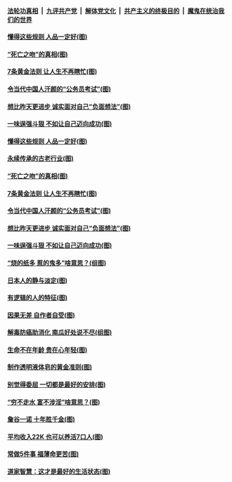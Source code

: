 ####  [法轮功真相](../../../../basic/blob/master/README.md?t=07041502) &nbsp;|&nbsp; [九评共产党](../../../../9ping.md/blob/master/README.md?t=07041502) &nbsp;|&nbsp; [解体党文化](../../../../jtdwh.md/blob/master/README.md?t=07041502)  &nbsp;|&nbsp; [共产主义的终极目的](../../../../gczydzjmd.md/blob/master/README.md?t=07041502) &nbsp;|&nbsp; [魔鬼在统治我们的世界](../../../../mgztzwmdsj.md/blob/master/README.md?t=07041502) 

#### [懂得这些规则 人品一定好(图)](../pages/p8/937490.md?t=07041502) 

#### [“死亡之吻”的真相(图)](../pages/p8/938205.md?t=07041502) 

#### [7条黄金法则 让人生不再瞎忙(图)](../pages/p8/938472.md?t=07041502) 

#### [令当代中国人汗颜的“公务员考试”(图)](../pages/p8/938246.md?t=07041502) 

#### [想比昨天更进步 诚实面对自己“负面想法”(图)](../pages/p8/938419.md?t=07041502) 

#### [一味逞强斗狠 不如让自己迈向成功(图)](../pages/p8/937701.md?t=07041502) 

#### [懂得这些规则 人品一定好(图)](../pages/p8/937490.md?t=07041502) 

#### [永续传承的古老行业(图)](../pages/p8/938548.md?t=07041502) 

#### [“死亡之吻”的真相(图)](../pages/p8/938205.md?t=07041502) 

#### [7条黄金法则 让人生不再瞎忙(图)](../pages/p8/938472.md?t=07041502) 

#### [令当代中国人汗颜的“公务员考试”(图)](../pages/p8/938246.md?t=07041502) 

#### [想比昨天更进步 诚实面对自己“负面想法”(图)](../pages/p8/938419.md?t=07041502) 

#### [一味逞强斗狠 不如让自己迈向成功(图)](../pages/p8/937701.md?t=07041502) 

#### [“烧的纸多 惹的鬼多”啥意思？(组图)](../pages/p8/938393.md?t=07041502) 

#### [日本人的静与淡定(图)](../pages/p8/936769.md?t=07041502) 

#### [有逻辑的人的特征(图)](../pages/p8/938239.md?t=07041502) 

#### [因果无差 自作者自受(图)](../pages/p8/938272.md?t=07041502) 

#### [解毒防癌助消化 南瓜好处说不尽(组图)](../pages/p8/937975.md?t=07041502) 

#### [生命不在年龄 贵在心年轻(图)](../pages/p8/937698.md?t=07041502) 

#### [制作透明液体皂的黄金准则(图)](../pages/p8/938207.md?t=07041502) 

#### [别觉得委屈 一切都是最好的安排(图)](../pages/p8/921940.md?t=07041502) 

#### [“穷不走水 富不涉淫”啥意思？(图)](../pages/p8/938176.md?t=07041502) 

#### [詹谷一诺 十年胜千金(图)](../pages/p8/937705.md?t=07041502) 

#### [平均收入22K 也可以养活7口人(图)](../pages/p8/938104.md?t=07041502) 

#### [常做5件事 福薄命更苦(图)](../pages/p8/937990.md?t=07041502) 

#### [道家智慧：这才是最好的生活状态(图)](../pages/p8/900827.md?t=07041502) 

